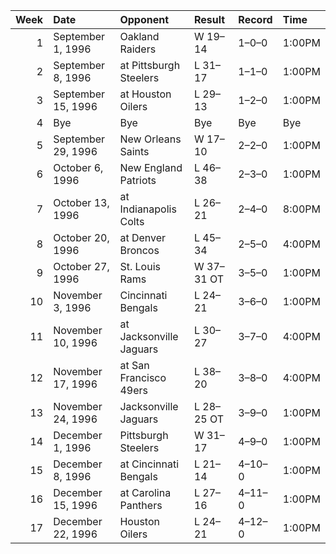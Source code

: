 |   Week | Date               | Opponent                | Result     | Record   | Time   |
|-------:|:-------------------|:------------------------|:-----------|:---------|:-------|
|      1 | September 1, 1996  | Oakland Raiders         | W 19–14    | 1–0–0    | 1:00PM |
|      2 | September 8, 1996  | at Pittsburgh Steelers  | L 31–17    | 1–1–0    | 1:00PM |
|      3 | September 15, 1996 | at Houston Oilers       | L 29–13    | 1–2–0    | 1:00PM |
|      4 | Bye                | Bye                     | Bye        | Bye      | Bye    |
|      5 | September 29, 1996 | New Orleans Saints      | W 17–10    | 2–2–0    | 1:00PM |
|      6 | October 6, 1996    | New England Patriots    | L 46–38    | 2–3–0    | 1:00PM |
|      7 | October 13, 1996   | at Indianapolis Colts   | L 26–21    | 2–4–0    | 8:00PM |
|      8 | October 20, 1996   | at Denver Broncos       | L 45–34    | 2–5–0    | 4:00PM |
|      9 | October 27, 1996   | St. Louis Rams          | W 37–31 OT | 3–5–0    | 1:00PM |
|     10 | November 3, 1996   | Cincinnati Bengals      | L 24–21    | 3–6–0    | 1:00PM |
|     11 | November 10, 1996  | at Jacksonville Jaguars | L 30–27    | 3–7–0    | 4:00PM |
|     12 | November 17, 1996  | at San Francisco 49ers  | L 38–20    | 3–8–0    | 4:00PM |
|     13 | November 24, 1996  | Jacksonville Jaguars    | L 28–25 OT | 3–9–0    | 1:00PM |
|     14 | December 1, 1996   | Pittsburgh Steelers     | W 31–17    | 4–9–0    | 1:00PM |
|     15 | December 8, 1996   | at Cincinnati Bengals   | L 21–14    | 4–10–0   | 1:00PM |
|     16 | December 15, 1996  | at Carolina Panthers    | L 27–16    | 4–11–0   | 1:00PM |
|     17 | December 22, 1996  | Houston Oilers          | L 24–21    | 4–12–0   | 1:00PM |